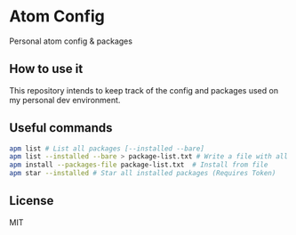 # Atom Config

Personal atom config &amp; packages

## How to use it

This repository intends to keep track of the config and packages used on my personal dev environment.

## Useful commands

```sh
apm list # List all packages [--installed --bare]
apm list --installed --bare > package-list.txt # Write a file with all packages
apm install --packages-file package-list.txt  # Install from file
apm star --installed # Star all installed packages (Requires Token)
```

## License

MIT
